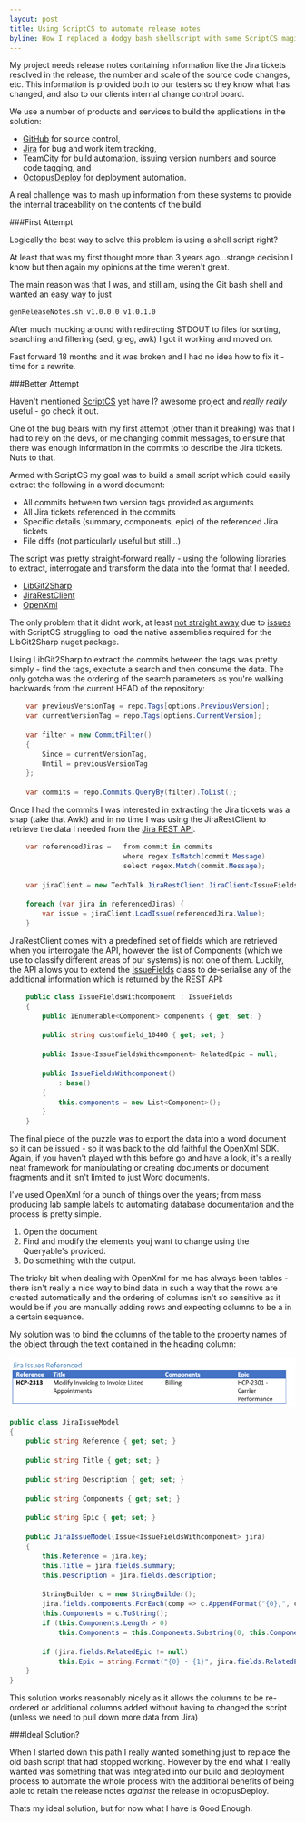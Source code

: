 ```yaml
---
layout: post
title: Using ScriptCS to automate release notes
byline: How I replaced a dodgy bash shellscript with some ScriptCS magic to generate release notes from our Git and Jira repositories.
---
```


My project needs release notes containing information like the Jira tickets resolved in the release, the number and scale of the source code changes, etc.  This information is provided both to our testers so they know what has changed, and also to our clients internal change control board.

We use a number of products and services to build the applications in the solution:

* [GitHub](www.github.com) for source control,
* [Jira](https://www.atlassian.com/software/jira) for bug and work item tracking,
* [TeamCity](https://www.jetbrains.com/teamcity/) for build automation, issuing version numbers and source code tagging, and 
* [OctopusDeploy](https://octopusdeploy.com) for deployment automation.

A real challenge was to mash up information from these systems to provide the internal traceability on the contents of the build.

###First Attempt

Logically the best way to solve this problem is using a shell script right?

At least that was my first thought more than 3 years ago...strange decision I know but then again my opinions at the time weren't great.

The main reason was that I was, and still am, using the Git bash shell and wanted an easy way to just

```bash
genReleaseNotes.sh v1.0.0.0 v1.0.1.0
```

After much mucking around with redirecting STDOUT to files for sorting, searching and filtering (sed, greg, awk) I got it working and moved on.  

Fast forward 18 months and it was broken and I had no idea how to fix it - time for a rewrite.

###Better Attempt

Haven't mentioned [ScriptCS](https://github.com/scriptcs/scriptcs) yet have I? awesome project and _really really_ useful - go check it out.

One of the bug bears with my first attempt (other than it breaking) was that I had to rely on the devs, or me changing commit messages, to ensure that there was enough information in the commits to describe the Jira tickets. Nuts to that.

Armed with ScriptCS my goal was to build a small script which could easily extract the following in a word document:

* All commits between two version tags provided as arguments
* All Jira tickets referenced in the commits
* Specific details (summary, components, epic) of the referenced Jira tickets
* File diffs (not particularly useful but still...)

The script was pretty straight-forward really - using the following libraries to extract, interrogate and transform the data into the format that I needed. 

* [LibGit2Sharp](https://github.com/libgit2/libgit2sharp)
* [JiraRestClient](https://github.com/techtalk/JiraRestClient)
* [OpenXml](https://github.com/OfficeDev/Open-XML-SDK)

The only problem that it didnt work, at least [not straight away](/open-source-done-right) due to [issues](https://github.com/scriptcs/scriptcs/issues/913) with ScriptCS struggling to load the native assemblies required for the LibGit2Sharp nuget package.

Using LibGit2Sharp to extract the commits between the tags was pretty simply - find the tags, exectute a search and then consume the data.  The only gotcha was the ordering of the search parameters as you're walking backwards from the current HEAD of the repository:

```c#
	var previousVersionTag = repo.Tags[options.PreviousVersion];
    var currentVersionTag = repo.Tags[options.CurrentVersion];

    var filter = new CommitFilter()
    {
        Since = currentVersionTag,
        Until = previousVersionTag
    };

    var commits = repo.Commits.QueryBy(filter).ToList();
```

Once I had the commits I was interested in extracting the Jira tickets was a snap (take that Awk!) and in no time I was using the JiraRestClient to retrieve the data I needed from the [Jira REST API](https://docs.atlassian.com/jira/REST/latest/).

```c#
	var referencedJiras = 	from commit in commits
                            where regex.IsMatch(commit.Message)
                            select regex.Match(commit.Message);

	var jiraClient = new TechTalk.JiraRestClient.JiraClient<IssueFieldsWithcomponent>(options.JiraServer, options.JiraUserName, options.JiraPassword);

    foreach (var jira in referencedJiras) {
		var issue = jiraClient.LoadIssue(referencedJira.Value);
    }
```

JiraRestClient comes with a predefined set of fields which are retrieved when you interrogate the API, however the list of Components (which we use to classify different areas of our systems) is not one of them.  Luckily, the API allows you to extend the [IssueFields](https://github.com/techtalk/JiraRestClient/blob/master/TechTalk.JiraRestClient/IssueFields.cs) class to de-serialise any of the additional information which is returned by the REST API:

```c#
	public class IssueFieldsWithcomponent : IssueFields
	{
	    public IEnumerable<Component> components { get; set; }

	    public string customfield_10400 { get; set; }

	    public Issue<IssueFieldsWithcomponent> RelatedEpic = null;

	    public IssueFieldsWithcomponent()
	        : base()
	    {
	        this.components = new List<Component>();
	    }
	}
```

The final piece of the puzzle was to export the data into a word document so it can be issued -  so it was back to the old faithful the OpenXml SDK.  Again, if you haven't played with this before go and have a look, it's a really neat framework for manipulating or creating documents or document fragments and it isn't limited to just Word documents.

I've used OpenXml for a bunch of things over the years; from mass producing lab sample labels to automating database documentation and the process is pretty simple.

1. Open the document
2. Find and modify the elements youj want to change using the Queryable's provided.
3. Do something with the output.

The tricky bit when dealing with OpenXml for me has always been tables - there isn't really a nice way to bind data in such a way that the rows are created automatically and the ordering of columns isn't so sensitive as it would be if you are manually adding rows and expecting columns to be a in a certain sequence.

My solution was to bind the columns of the table to the property names of the object through the text contained in the heading column:

![Word Document Template Binding](/images/2015-01-08-git-jira-releasenotes-jiraticket.png "[Word Document Template Binding")

```c#
public class JiraIssueModel
{
    public string Reference { get; set; }

    public string Title { get; set; }

    public string Description { get; set; }

    public string Components { get; set; }

    public string Epic { get; set; }

    public JiraIssueModel(Issue<IssueFieldsWithcomponent> jira)
    {
        this.Reference = jira.key;
        this.Title = jira.fields.summary;
        this.Description = jira.fields.description;

        StringBuilder c = new StringBuilder();
        jira.fields.components.ForEach(comp => c.AppendFormat("{0},", comp.name));
        this.Components = c.ToString();
        if (this.Components.Length > 0) 
            this.Components = this.Components.Substring(0, this.Components.Length - 1);

        if (jira.fields.RelatedEpic != null)
            this.Epic = string.Format("{0} - {1}", jira.fields.RelatedEpic.key, jira.fields.RelatedEpic.fields.summary);
    }
}
```

This solution works reasonably nicely as it allows the columns to be re-ordered or additional columns added without having to changed the script (unless we need to pull down more data from Jira)

###Ideal Solution?

When I started down this path I really wanted something just to replace the old bash script that had stopped working.  However by the end what I really wanted was something that was integrated into our build and deployment process to automate the whole process with the additional benefits of being able to retain the release notes _against_ the release in octopusDeploy.

Thats my ideal solution, but for now what I have is Good Enough.